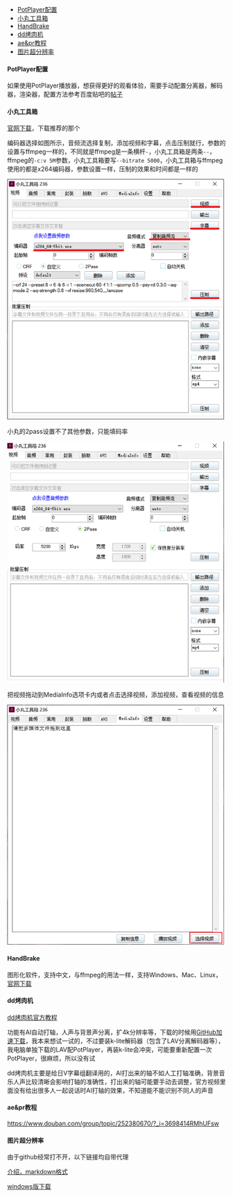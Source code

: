 - [PotPlayer配置](#PotPlayer配置)
- [小丸工具箱](#小丸工具箱)
- [HandBrake](#HandBrake)
- [dd烤肉机](#dd烤肉机)
- [ae&pr教程](#ae&pr教程)
- [图片超分辨率](#图片超分辨率)

#### PotPlayer配置

如果使用PotPlayer播放器，想获得更好的观看体验，需要手动配置分离器，解码器，渲染器，配置方法参考百度贴吧的[帖子](https://tieba.baidu.com/p/7171344019)

#### 小丸工具箱

[官网下载](https://maruko.appinn.me/)，下载推荐的那个

编码器选择如图所示，音频流选择复制，添加视频和字幕，点击压制就行，参数的设置与ffmpeg一样的，不同就是ffmpeg是一条横杆`-`，小丸工具箱是两条`--`，ffmpeg的`-c:v 5M`参数，小丸工具箱要写`--bitrate 5000`，小丸工具箱与ffmpeg使用的都是x264编码器，参数设置一样，压制的效果和时间都是一样的

<img src="picture/Snipaste_2021-09-04_17-25-46.png" alt="Snipaste_2021-09-04_17-25-46" width="500" />

小丸的2pass设置不了其他参数，只能填码率

<img src="picture/Snipaste_2021-09-04_18-19-02.png" alt="Snipaste_2021-09-04_18-19-02" width="500" />

把视频拖动到MediaInfo选项卡内或者点击选择视频，添加视频，查看视频的信息

<img src="picture/Snipaste_2021-09-06_15-16-10.png" alt="Snipaste_2021-09-06_15-16-10" width="500" />

#### HandBrake

图形化软件，支持中文，与ffmpeg的用法一样，支持Windows、Mac、Linux，[官网下载](https://handbrake.fr/downloads.php)

#### dd烤肉机

[dd烤肉机官方教程](https://www.bilibili.com/video/BV1p5411b7o7)

功能有AI自动打轴，人声与背景声分离，扩4k分辨率等，下载的时候用[GitHub加速下载](http://shrill-pond-3e81.hunsh.workers.dev/)，我本来想试一试的，不过要装k-lite解码器（包含了LAV分离解码器等），我电脑单独下载的LAV配PotPlayer，再装k-lite会冲突，可能要重新配置一次PotPlayer，很麻烦，所以没有试

dd烤肉机主要是给日V字幕组翻译用的，AI打出来的轴不如人工打轴准确，背景音乐人声比较清晰会影响打轴的准确性，打出来的轴可能要手动去调整，官方视频里面没有给出很多人一起说话时AI打轴的效果，不知道能不能识别不同人的声音

#### ae&pr教程

https://www.douban.com/group/topic/252380670/?_i=3698414RMhUFsw

#### 图片超分辨率

由于github经常打不开，以下链接均自带代理

[介绍，markdown格式](https://calm-shadow-f1b9.626266613.workers.dev/cfdownload/https://raw.githubusercontent.com/xinntao/Real-ESRGAN/master/README_CN.md)

[windows版下载](https://download.fastgit.org/xinntao/Real-ESRGAN/releases/download/v0.2.3.0/realesrgan-ncnn-vulkan-20211212-windows.zip)
